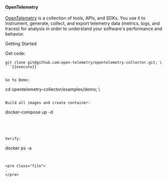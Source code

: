 #### OpenTelemetry



[OpenTelemetry](https://opentelemetry.io/) is a collection of tools, APIs, and SDKs. You use it to instrument, generate, collect, and export telemetry data (metrics, logs, and traces) for analysis in order to understand your software's performance and behavior.


Getting Started

Get code:


```
git clone git@github.com:open-telemetry/opentelemetry-collector.git; \
```{{execute}}


Go to Demo:
```
cd opentelemetry-collector/examples/demo; \
```{{execute}}

Build all images and create container:
```
docker-compose up -d
```{{execute}}




Verify:
```
docker ps -a
```{{execute}}


<pre class="file">
.
</pre>